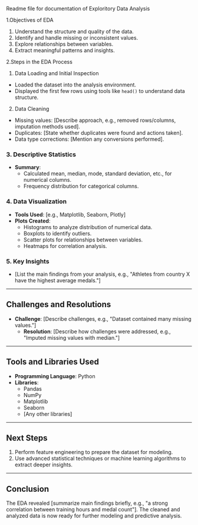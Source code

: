 Readme file for documentation of Exploritory Data Analysis

1.Objectives of EDA
  1. Understand the structure and quality of the data.
  2. Identify and handle missing or inconsistent values.
  3. Explore relationships between variables.
  4. Extract meaningful patterns and insights.

2.Steps in the EDA Process

   1. Data Loading and Initial Inspection
  - Loaded the dataset into the analysis environment.
  - Displayed the first few rows using tools like `head()` to understand data structure.
  
   2. Data Cleaning
  - Missing values: [Describe approach, e.g., removed rows/columns, imputation methods used].
  - Duplicates: [State whether duplicates were found and actions taken].
  - Data type corrections: [Mention any conversions performed].

### 3. Descriptive Statistics
- **Summary**:
  - Calculated mean, median, mode, standard deviation, etc., for numerical columns.
  - Frequency distribution for categorical columns.

### 4. Data Visualization
- **Tools Used**: [e.g., Matplotlib, Seaborn, Plotly]
- **Plots Created**:
  - Histograms to analyze distribution of numerical data.
  - Boxplots to identify outliers.
  - Scatter plots for relationships between variables.
  - Heatmaps for correlation analysis.

### 5. Key Insights
- [List the main findings from your analysis, e.g., "Athletes from country X have the highest average medals."]

---

## Challenges and Resolutions
- **Challenge**: [Describe challenges, e.g., "Dataset contained many missing values."]
  - **Resolution**: [Describe how challenges were addressed, e.g., "Imputed missing values with median."]

---

## Tools and Libraries Used
- **Programming Language**: Python
- **Libraries**:
  - Pandas
  - NumPy
  - Matplotlib
  - Seaborn
  - [Any other libraries]

---

## Next Steps
1. Perform feature engineering to prepare the dataset for modeling.
2. Use advanced statistical techniques or machine learning algorithms to extract deeper insights.

---

## Conclusion
The EDA revealed [summarize main findings briefly, e.g., "a strong correlation between training hours and medal count"]. The cleaned and analyzed data is now ready for further modeling and predictive analysis.

